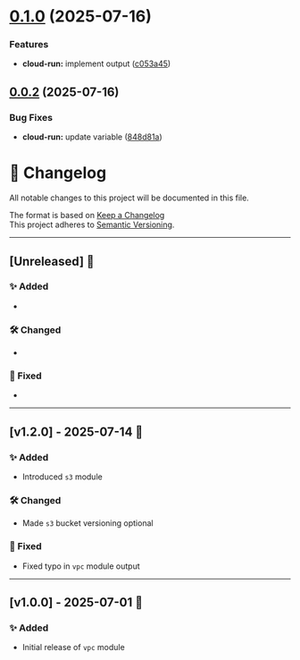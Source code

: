 # [0.1.0](https://github.com/meivinc/tf_common_modules/compare/v0.0.2...v0.1.0) (2025-07-16)


### Features

* **cloud-run:** implement output ([c053a45](https://github.com/meivinc/tf_common_modules/commit/c053a45394a324dc82ffd6a815795e8ed8d52de2))

## [0.0.2](https://github.com/meivinc/tf_common_modules/compare/v0.0.1...v0.0.2) (2025-07-16)


### Bug Fixes

* **cloud-run:** update variable ([848d81a](https://github.com/meivinc/tf_common_modules/commit/848d81a0d1c7ccedcd6f905e018476bc25271c11))

# 📝 Changelog

All notable changes to this project will be documented in this file.

The format is based on [Keep a Changelog](https://keepachangelog.com/)  
This project adheres to [Semantic Versioning](https://semver.org/).

---

## [Unreleased] 🚧

### ✨ Added
- 

### 🛠️ Changed
- 

### 🐛 Fixed
- 

---

## [v1.2.0] - 2025-07-14 🚀

### ✨ Added
- Introduced `s3` module

### 🛠️ Changed
- Made `s3` bucket versioning optional

### 🐛 Fixed
- Fixed typo in `vpc` module output

---

## [v1.0.0] - 2025-07-01 🎉

### ✨ Added
- Initial release of `vpc` module

